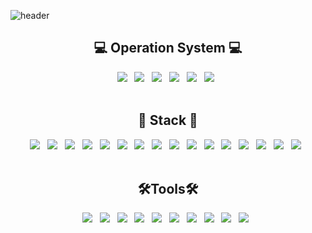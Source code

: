 ![header](https://capsule-render.vercel.app/api?type=Cylinder&theme=gruvbox&text=Welcome_MyGitHub&fontColor=B5B4B4&fontSize=30)

<div id="body" align="center">
<div class="title" ><h2>💻 Operation System 💻</h2></div>
<div class="content">
<a href="#" target="_blank"><img src="https://img.shields.io/badge/mac%20os-000000?style=for-the-badge&logo=apple&logoColor=white"/></a> &nbsp;
<a href="#" target="_blank"><img src="https://img.shields.io/badge/windows10-0078D4?style=for-the-badge&logo=windows10&logoColor=white"/></a> &nbsp;
<a href="#" target="_blank"><img src="https://img.shields.io/badge/Cent%20OS-262577?style=for-the-badge&logo=CentOS&logoColor=white"/></a> &nbsp;
<a href="#" target="_blank"><img src="https://img.shields.io/badge/Linux-FCC624?style=for-the-badge&logo=linux&logoColor=black"/></a> &nbsp;
<a href="#" target="_blank"><img src="https://img.shields.io/badge/apache tomcat-F8DC75?style=for-the-badge&logo=apachetomcat&logoColor=black"></a> &nbsp;
<a href="#" target="_blank"><img src="https://img.shields.io/badge/Ubuntu-E95420?style=for-the-badge&logo=ubuntu&logoColor=white"/></a> &nbsp;
</div>
<br>
<div class="title"><h2>🤖 Stack 🤖</h2></div>
<div class="content" >
<a href="#" target="_blank"><img src="https://img.shields.io/badge/JAVA-007396?style=for-the-badge&logo=java&logoColor=white"></a> &nbsp;
<a href="#" target="_blank"><img src="https://img.shields.io/badge/Spring-6DB33F?style=for-the-badge&logo=Spring&logoColor=white"></a> &nbsp;
<a href="#" target="_blank"><img src="https://img.shields.io/badge/springboot-6DB33F?style=for-the-badge&logo=springboot&logoColor=white"/></a> &nbsp;
<a href="#" target="_blank"><img src="https://img.shields.io/badge/springsecurity-6DB33F?style=for-the-badge&logo=springsecurity&logoColor=white"/></a> &nbsp;
<a href="#" target="_blank"><img src="https://img.shields.io/badge/HTML5-E34F26?style=for-the-badge&logo=HTML5&logoColor=white"/></a> &nbsp;
<a href="#" target="_blank"><img src="https://img.shields.io/badge/CSS3-1572B6?style=for-the-badge&logo=CSS3&logoColor=white"/></a> &nbsp; 
<a href="#" target="_blank"><img src="https://img.shields.io/badge/React-20232A?style=for-the-badge&logo=react&logoColor=61DAFB"/></a> &nbsp;
<a href="#" target="_blank"><img src="https://img.shields.io/badge/Next.js-000?logo=nextdotjs&logoColor=fff&style=for-the-badge"/></a> &nbsp;
<a href="#" target="_blank"><img src="https://img.shields.io/badge/mui-007FFF?style=for-the-badge&logo=mui&logoColor=white"/></a> &nbsp;
<a href="#" target="_blank"><img src="https://img.shields.io/badge/JavaScript-F7DF1E?style=for-the-badge&logo=JavaScript&logoColor=black"/></a> &nbsp;
<a href="#" target="_blank"><img src="https://img.shields.io/badge/TypeScript-007ACC?style=for-the-badge&logo=typescript&logoColor=white"/></a> &nbsp;
<a href="#" target="_blank"><img src="https://img.shields.io/badge/jquery-0769AD?style=for-the-badge&logo=jquery&logoColor=white"></a> &nbsp;
<a href="#" target="_blank"><img src="https://img.shields.io/badge/Node.js-43853D?style=for-the-badge&logo=node.js&logoColor=white"></a> &nbsp;
<a href="#" target="_blank"><img src="https://img.shields.io/badge/oracle-F80000?style=for-the-badge&logo=oracle&logoColor=white"></a> &nbsp;
<a href="#" target="_blank"><img src="https://img.shields.io/badge/mysql-4479A1?style=for-the-badge&logo=mysql&logoColor=white"></a> &nbsp;
<a href="#" target="_blank"><img src="https://img.shields.io/badge/github-181717?style=for-the-badge&logo=github&logoColor=white"></a> &nbsp;
</div>
<br>
<div class="title" ><h2>🛠Tools🛠</h2></div>
<div class="content">
<a href="#" target="_blank"><img src="https://img.shields.io/badge/IntelliJ IDEA-000000?style=for-the-badge&logo=IntelliJ IDEA&logoColor=#000000"/></a> &nbsp;
<a href="#" target="_blank"><img src="https://img.shields.io/badge/Eclipse IDE-2C2255?style=for-the-badge&logo=Eclipse IDE&logoColor=#2C2255"/></a> &nbsp;
<a href="#" target="_blank"><img src="https://img.shields.io/badge/Visual Studio Code-007ACC?style=for-the-badge&logo=Visual Studio Code&logoColor=#007ACC"/></a> &nbsp;
<a href="#" target="_blank"><img src="https://img.shields.io/badge/Gradle-02303A.svg?style=for-the-badge&logo=Gradle&logoColor=white"></a> &nbsp;
<a href="#" target="_blank"><img src="https://img.shields.io/badge/docker-%230db7ed.svg?style=for-the-badge&logo=docker&logoColor=white"></a> &nbsp;
<a href="#" target="_blank"><img src="https://img.shields.io/badge/Postman-FF6C37?style=for-the-badge&logo=postman&logoColor=white"></a> &nbsp;
<a href="#" target="_blank"><img src="https://img.shields.io/badge/-Swagger-%23Clojure?style=for-the-badge&logo=swagger&logoColor=white"></a> &nbsp;
<a href="#" target="_blank"><img src="https://img.shields.io/badge/Markdown-000000?style=for-the-badge&logo=markdown&logoColor=white"></a> &nbsp;
<a href="#" target="_blank"><img src="https://img.shields.io/badge/apachemaven-C71A36?style=for-the-badge&logo=apachemaven&logoColor=white"></a> &nbsp;
<a href="#" target="_blank"><img src="https://img.shields.io/badge/datagrip-000000?style=for-the-badge&logo=datagrip&logoColor=white"></a> &nbsp;
</div>
</div>
